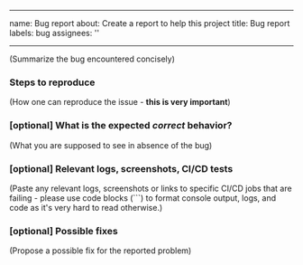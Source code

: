 
---
name: Bug report
about: Create a report to help this project
title: Bug report
labels: bug
assignees: ''

---

(Summarize the bug encountered concisely)

### Steps to reproduce

(How one can reproduce the issue - **this is very important**)

### [optional] What is the expected *correct* behavior?

(What you are supposed to see in absence of the bug)

### [optional] Relevant logs, screenshots, CI/CD tests

(Paste any relevant logs, screenshots or links to specific CI/CD jobs 
that are failing  - please use code blocks (```) to format console output,
logs, and code as it's very hard to read otherwise.)

### [optional] Possible fixes

(Propose a possible fix for the reported problem)

